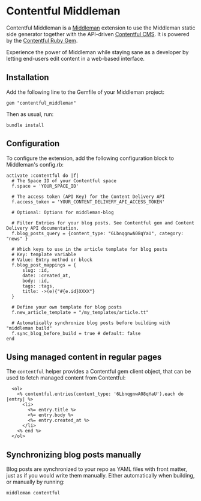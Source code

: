 # Contentful Middleman

Contentful Middleman is a [Middleman](http://middlemanapp.com/) extension to use the Middleman static side generator together with the API-driven [Contentful CMS](https://www.contentful.com). It is powered by the [Contentful Ruby Gem](https://github.com/contentful/contentful.rb).

Experience the power of Middleman while staying sane as a developer by letting end-users edit content in a web-based interface.

## Installation

Add the following line to the Gemfile of your Middleman project:

```
gem "contentful_middleman"
```

Then as usual, run:

```
bundle install
```

## Configuration

To configure the extension, add the following configuration block to Middleman's config.rb:

```
activate :contentful do |f|
  # The Space ID of your Contentful space
  f.space = 'YOUR_SPACE_ID'

  # The access token (API Key) for the Content Delivery API
  f.access_token = 'YOUR_CONTENT_DELIVERY_API_ACCESS_TOKEN'

  # Optional: Options for middleman-blog

  # Filter Entries for your blog posts. See Contentful gem and Content Delivery API documentation.
  f.blog_posts_query = {content_type: "6LbnqgnwA08qYaU", category: "news" } 
  
  # Which keys to use in the article template for blog posts
  # Key: template variable
  # Value: Entry method or block
  f.blog_post_mappings = {
      slug: :id,
      date: :created_at,
      body: :id,
      tags: :tags,
      title: ->(e){"#{e.id}XXXX"}
  }

  # Define your own template for blog posts
  f.new_article_template = "/my_templates/article.tt"

  # Automatically synchronize blog posts before building with "middleman build"
  f.sync_blog_before_build = true # default: false
end
```

## Using managed content in regular pages

The `contentful` helper provides a Contentful gem client object, that can be used to fetch managed content from Contentful:

```
  <ol>
    <% contentful.entries(content_type: '6LbnqgnwA08qYaU').each do |entry| %>
      <li>
        <%= entry.title %>
        <%= entry.body %>
        <%= entry.created_at %>
      </li>
    <% end %>
  </ol>
```

## Synchronizing blog posts manually

Blog posts are synchronized to your repo as YAML files with front matter, just as if you would write them manually. Either automatically when building, or manually by running:

```
middleman contentful
```
